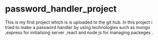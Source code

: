 # password_handler_project
This is my first project which is is uploaded to the git hub.
In this project i tried to make a password handler by using technologies such as mongo ,express for initialising server ,react and node js for managing packeges .
